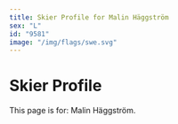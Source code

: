 ```yaml
---
title: Skier Profile for Malin Häggström
sex: "L"
id: "9581"
image: "/img/flags/swe.svg" 
---
```


# Skier Profile

This page is for: Malin Häggström.
    